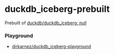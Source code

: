 duckdb_iceberg-prebuilt
=======================
Prebuilt of [duckdb/duckdb_iceberg: null](https://github.com/duckdb/duckdb_iceberg)

### Playground
- [dirkarnez/duckdb_iceberg-playground](https://github.com/dirkarnez/duckdb_iceberg-playground)